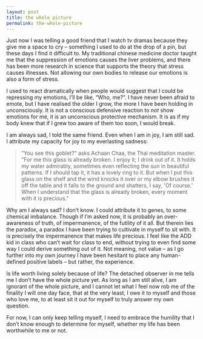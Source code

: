 ```yaml
---
layout: post
title: the whole picture
permalink: the-whole-picture
---
```

Just now I was telling a good friend that I watch tv dramas because they give me a space to cry – something I used to do at the drop of a pin, but these days I find it difficult to. My traditional chinese medicine doctor taught me that the suppression of emotions causes the liver problems, and there has been more research in science that supports the theory that stress causes illnesses. Not allowing our own bodies to release our emotions is also a form of stress.

I used to react dramatically when people would suggest that I could be repressing my emotions, I’ll be like, “Who, me?”. I have never been afraid to emote, but I have realised the older I grow, the more I have been holding in unconsciously. It is not a conscious defensive reaction to _not_ show emotions for me, it is an unconscious protective mechanism. It is as if my body knew that if I grew too aware of them too soon, I would break.

I am always sad, I told the same friend. Even when I am in joy, I am still sad. I attribute my capacity for joy to my everlasting sadness:

> ”You see this goblet?" asks Achaan Chaa, the Thai meditation master. "For me this glass is already broken. I enjoy it; I drink out of it. It holds my water admirably, sometimes even reflecting the sun in beautiful patterns. If I should tap it, it has a lovely ring to it. But when I put this glass on the shelf and the wind knocks it over or my elbow brushes it off the table and it falls to the ground and shatters, I say, 'Of course.' When I understand that the glass is already broken, every moment with it is precious."

Why am I always sad? I don’t know. I could attribute it to genes, to some chemical imbalance. Though if I’m asked now, it is probably an over-awareness of truth, of impermanence, of the futility of it all. But therein lies the paradox, a paradox I have been trying to cultivate in myself to sit with. It is precisely the impermanence that makes life precious. I feel like the ADD kid in class who can’t wait for class to end, without trying to even find some way I could derive something out of it. Not meaning, not value – as I go further into my own journey I have been hesitant to place any human-defined positive labels – but rather, the experience. 

Is life worth living solely because of life? The detached observer in me tells me I don’t have the whole picture yet. As long as I am still alive, I am ignorant of the whole picture, and I cannot let what I feel now rob me of the finality I will one day face, that at the very least, I owe it to myself and those who love me, to at least sit it out for myself to truly answer my own question. 

For now, I can only keep telling myself, I need to embrace the humility that I don’t know enough to determine for myself, whether my life has been worthwhile to me or not. 
